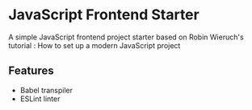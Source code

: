 # JavaScript Frontend Starter

A simple JavaScript frontend project starter based on Robin Wieruch's tutorial : How to set up a modern JavaScript project

## Features

- Babel transpiler 
- ESLint linter
